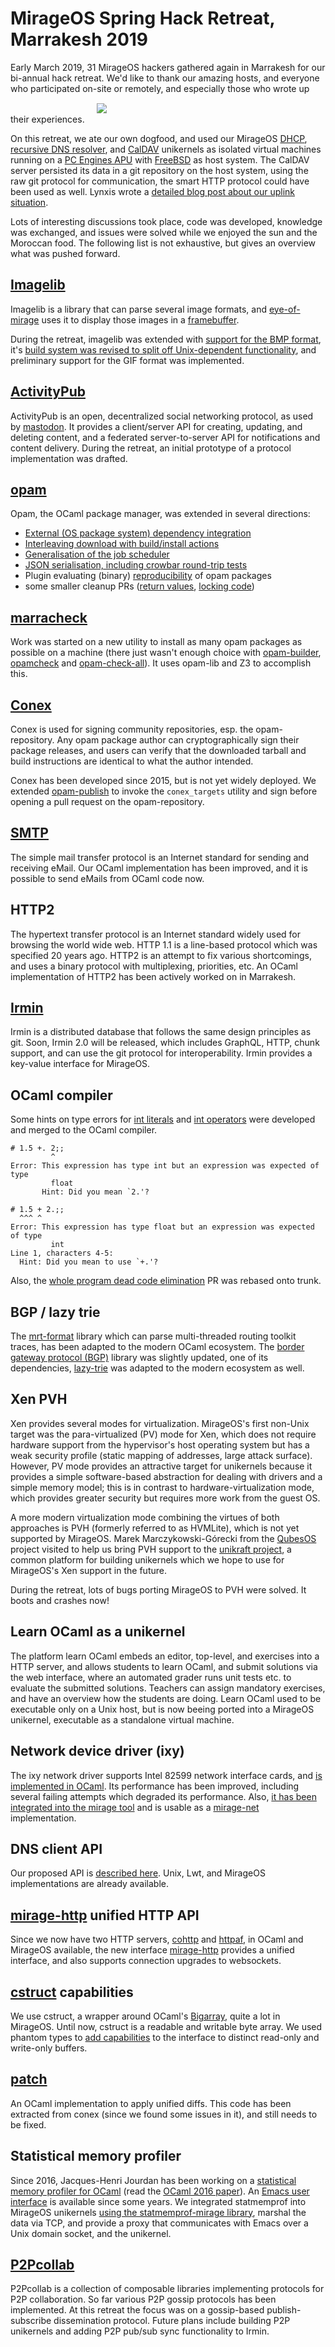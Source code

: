 # MirageOS Spring Hack Retreat, Marrakesh 2019

Early March 2019, 31 MirageOS hackers gathered again in Marrakesh for our bi-annual hack retreat. We'd like to thank our amazing hosts, and everyone who participated on-site or remotely, and especially those who wrote up their experiences.
<img src="/graphics/spring2019.jpg" style="glot:right; padding: 15px" />

On this retreat, we ate our own dogfood, and used our MirageOS [DHCP](https://github.com/mirage/mirage-skeleton/tree/master/applications/dhcp), [recursive DNS resolver](https://github.com/roburio/unikernels/tree/master/resolver), and [CalDAV](https://github.com/roburio/caldav) unikernels as isolated virtual machines running on a [PC Engines APU](https://pcengines.ch/apu2c4.htm) with [FreeBSD](https://freebsd.org) as host system. The CalDAV server persisted its data in a git repository on the host system, using the raw git protocol for communication, the smart HTTP protocol could have been used as well. Lynxis wrote a [detailed blog post about our uplink situation](https://lunarius.fe80.eu/blog/mirageos-2019.html).

Lots of interesting discussions took place, code was developed, knowledge was exchanged, and issues were solved while we enjoyed the sun and the Moroccan food. The following list is not exhaustive, but gives an overview what was pushed forward.

## [Imagelib](https://github.com/rlepigre/ocaml-imagelib)

Imagelib is a library that can parse several image formats, and [eye-of-mirage](https://github.com/cfcs/eye-of-mirage) uses it to display those images in a [framebuffer](https://github.com/cfcs/mirage-framebuffer/).

During the retreat, imagelib was extended with [support for the BMP format](https://github.com/rlepigre/ocaml-imagelib/pull/22), it's [build system was revised to split off Unix-dependent functionality](https://github.com/rlepigre/ocaml-imagelib/pull/23), and preliminary support for the GIF format was implemented.

## [ActivityPub](https://github.com/kit-ty-kate/ocaml-activitypub)

ActivityPub is an open, decentralized social networking protocol, as used by [mastodon](https://mastodon.social). It provides a client/server API for creating, updating, and deleting content, and a federated server-to-server API for notifications and content delivery. During the retreat, an initial prototype of a protocol implementation was drafted.

## [opam](https://github.com/ocaml/opam)

Opam, the OCaml package manager, was extended in several directions:
- [External (OS package system) dependency integration](https://github.com/rjbou/opam/tree/depext)
- [Interleaving download with build/install actions](https://github.com/ocaml/opam/pull/3777)
- [Generalisation of the job scheduler](https://github.com/ocaml/opam/pull/3778)
- [JSON serialisation, including crowbar round-trip tests](https://github.com/ocaml/opam/pull/3776)
- Plugin evaluating (binary) [reproducibility](https://reproducible-builds.org/) of opam packages
- some smaller cleanup PRs ([return values](https://github.com/ocaml/opam/pull/3781), [locking code](https://github.com/ocaml/opam/pull/3783))

## [marracheck](https://github.com/Armael/marracheck/)

Work was started on a new utility to install as many opam packages as possible on a machine (there just wasn't enough choice with [opam-builder](https://github.com/OCamlPro/opam-builder), [opamcheck](https://github.com/damiendoligez/opamcheck) and [opam-check-all](https://github.com/kit-ty-kate/opam-check-all)). It uses opam-lib and Z3 to accomplish this.

## [Conex](https://github.com/hannesm/conex)

Conex is used for signing community repositories, esp. the opam-repository. Any opam package author can cryptographically sign their package releases, and users can verify that the downloaded tarball and build instructions are identical to what the author intended.

Conex has been developed since 2015, but is not yet widely deployed. We extended [opam-publish](https://github.com/ocaml/opam-publish) to invoke the `conex_targets` utility and sign before opening a pull request on the opam-repository.

## [SMTP](https://github.com/clecat/colombe)

The simple mail transfer protocol is an Internet standard for sending and receiving eMail. Our OCaml implementation has been improved, and it is possible to send eMails from OCaml code now.

## HTTP2

The hypertext transfer protocol is an Internet standard widely used for browsing the world wide web. HTTP 1.1 is a line-based protocol which was specified 20 years ago. HTTP2 is an attempt to fix various shortcomings, and uses a binary protocol with multiplexing, priorities, etc. An OCaml implementation of HTTP2 has been actively worked on in Marrakesh.

## [Irmin](https://github.com/mirage/irmin)

Irmin is a distributed database that follows the same design principles as git. Soon, Irmin 2.0 will be released, which includes GraphQL, HTTP, chunk support, and can use the git protocol for interoperability. Irmin provides a key-value interface for MirageOS.

## OCaml compiler

Some hints on type errors for [int literals](https://github.com/ocaml/ocaml/pull/2301) and [int operators](https://github.com/ocaml/ocaml/pull/2307) were developed and merged to the OCaml compiler.

```
# 1.5 +. 2;;
         ^
Error: This expression has type int but an expression was expected of type
         float
       Hint: Did you mean `2.'?

# 1.5 + 2.;;
  ^^^ ^
Error: This expression has type float but an expression was expected of type
         int
Line 1, characters 4-5:
  Hint: Did you mean to use `+.'?
```

Also, the [whole program dead code elimination](https://github.com/ocaml/ocaml/pull/608) PR was rebased onto trunk.

## BGP / lazy trie

The [mrt-format](https://github.com/mor1/mrt-format) library which can parse multi-threaded routing toolkit traces, has been adapted to the modern OCaml ecosystem. The [border gateway protocol (BGP)](https://github.com/jimyuan1995/Mirage-BGP) library was slightly updated, one of its dependencies, [lazy-trie](https://github.com/mirage/ocaml-lazy-trie) was adapted to the modern ecosystem as well.

## Xen PVH

Xen provides several modes for virtualization.  MirageOS's first non-Unix target was the para-virtualized (PV) mode for Xen, which does not require hardware support from the hypervisor's host operating system but has a weak security profile (static mapping of addresses, large attack surface).  However, PV mode provides an attractive target for unikernels because it provides a simple software-based abstraction for dealing with drivers and a simple memory model; this is in contrast to hardware-virtualization mode, which provides greater security but requires more work from the guest OS.

A more modern virtualization mode combining the virtues of both approaches is PVH (formerly referred to as HVMLite), which is not yet supported by MirageOS.  Marek Marczykowski-Górecki from the [QubesOS](https://qubes-os.org) project visited to help us bring PVH support to the [unikraft project](https://xenproject.org/developers/teams/unikraft/), a common platform for building unikernels which we hope to use for MirageOS's Xen support in the future.

During the retreat, lots of bugs porting MirageOS to PVH were solved. It boots and crashes now!

## Learn OCaml as a unikernel

The platform learn OCaml embeds an editor, top-level, and exercises into a HTTP server, and allows students to learn OCaml, and submit solutions via the web interface, where an automated grader runs unit tests etc. to evaluate the submitted solutions. Teachers can assign mandatory exercises, and have an overview how the students are doing. Learn OCaml used to be executable only on a Unix host, but is now beeing ported into a MirageOS unikernel, executable as a standalone virtual machine.

## Network device driver (ixy)

The ixy network driver supports Intel 82599 network interface cards, and [is implemented in OCaml](https://github.com/ixy-languages/ixy.ml). Its performance has been improved, including several failing attempts which degraded its performance. Also, [it has been integrated into the mirage tool](https://github.com/mirage/mirage/pull/977) and is usable as a [mirage-net](https://github.com/mirage/mirage-net) implementation.

## DNS client API

Our proposed API is [described here](https://github.com/roburio/udns/blob/09c5e3c74c92505ec97f2a16818cc8a030e2868f/client/udns_client_flow.mli#L53-L80). Unix, Lwt, and MirageOS implementations are already available.

## [mirage-http](https://github.com/mirage/mirage-http) unified HTTP API

Since we now have two HTTP servers, [cohttp](https://github.com/mirage/ocaml-cohttp) and [httpaf](https://github.com/inhabitedtype/httpaf), in OCaml and MirageOS available, the new interface [mirage-http](https://github.com/mirage/mirage-http) provides a unified interface, and also supports connection upgrades to websockets.

## [cstruct](https://github.com/mirage/ocaml-cstruct) capabilities

We use cstruct, a wrapper around OCaml's [Bigarray](http://caml.inria.fr/pub/docs/manual-ocaml/libref/Bigarray.html), quite a lot in MirageOS. Until now, cstruct is a readable and writable byte array. We used phantom types to [add capabilities](https://github.com/mirage/ocaml-cstruct/pull/237) to the interface to distinct read-only and write-only buffers.

## [patch](https://github.com/hannesm/patch)

An OCaml implementation to apply unified diffs. This code has been extracted from conex (since we found some issues in it), and still needs to be fixed.

## Statistical memory profiler

Since 2016, Jacques-Henri Jourdan has been working on a [statistical memory profiler for OCaml](https://github.com/ocaml/ocaml/pull/847) (read the [OCaml 2016 paper](https://jhjourdan.mketjh.fr/pdf/jourdan2016statistically.pdf)). An [Emacs user interface](https://github.com/jhjourdan/statmemprof-emacs/) is available since some years. We integrated statmemprof into MirageOS unikernels [using the statmemprof-mirage library](https://github.com/hannesm/statmemprof-mirage), marshal the data via TCP, and provide a proxy that communicates with Emacs over a Unix domain socket, and the unikernel.

## [P2Pcollab](https://github.com/p2pcollab)

P2Pcollab is a collection of composable libraries implementing protocols for P2P collaboration.
So far various P2P gossip protocols has been implemented.
At this retreat the focus was on a gossip-based publish-subscribe dissemination protocol.
Future plans include building P2P unikernels and adding P2P pub/sub sync functionality to Irmin.
